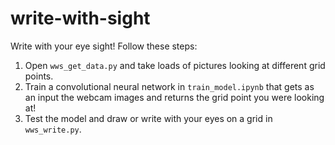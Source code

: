 # write-with-sight
Write with your eye sight!
Follow these steps:
1. Open `wws_get_data.py` and take loads of pictures looking at different grid points.
2. Train a convolutional neural network in `train_model.ipynb` that gets as an input the webcam images and returns the grid point you were looking at!
3. Test the model and draw or write with your eyes on a grid in `wws_write.py`.
